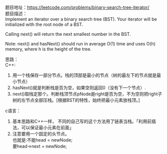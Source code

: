 题目地址：https://leetcode.com/problems/binary-search-tree-iterator/  
题目描述：   
Implement an iterator over a binary search tree (BST). Your iterator will be initialized with the root node of a BST.  
  
Calling next() will return the next smallest number in the BST.  
  
Note: next() and hasNext() should run in average O(1) time and uses O(h) memory, where h is the height of the tree.  
  
思路：  
C++:  
1. 用一个栈保存一部分节点。栈的顶部是最小的节点（树的最左下的节点就是最小节点）  
2. hasNext()就是判断栈是否为空，如果空则返回0（没有下一个节点）.  
3. next()取栈定那个。判断栈顶节点pNode是right是否为空，不为空则把right子树的左节点全部压栈。[根据BST的特性，始终把最小元素放栈顶。]  

c语言：  
1. 基本思路和C++一样， 不同的自己写的这个方法用了链表当栈。「利用前插法，可以保证最小元素在前面」  
2. 注意要用一个固定的头节点。  
也就是:不能head = newNode;  
      要head->next = newNode;   
